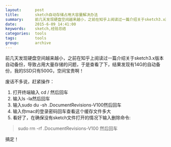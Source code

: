 ```yaml
---
layout:      post
title:       sketch自动存储占用大容量解决办法
summary:     前几天发现硬盘空间越来越小，之前在知乎上阅读过一篇介绍关于sketch3.x版本自动备份，导致占用大量存储的问题…
date:        2015-6-09 14:41:00
keywords:    sketch,经验总结
categories:  tools
tags:        tools
group:       archive
---
```


前几天发现硬盘空间越来越小，之前在知乎上阅读过一篇介绍关于sketch3.x版本自动备份，导致占用大量存储的问题，于是查看了下，结果发现有14G的自动备份，我的SSD只有500G，空间宝贵啊！

废话不多说，赶紧操作：

1. 打开终端输入 cd / 然后回车
2. 输入ls -la然后回车
3. 输入sudo du -sh .DocumentRevisions-V100然后回车
4. 输入你mac的登录密码回车查看这个缓存文件多大
5. 看好了，在确保没有sketch文件打开的情况下输入删除命令:

> sudo rm -rf .DocumentRevisions-V100 然后回车

搞定！

